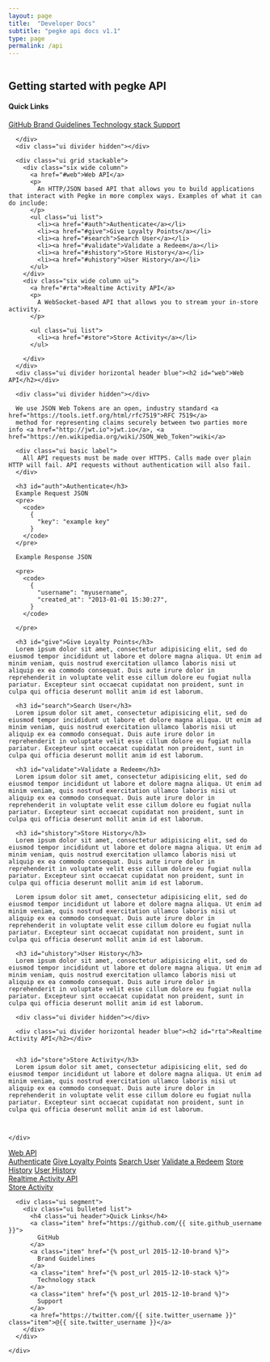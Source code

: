 ```yaml
---
layout: page
title:  "Developer Docs"
subtitle: "pegke api docs v1.1"
type: page
permalink: /api
---
```


<div class="ui stackable grid">

  <div class="twelve wide column">
    <div id="context" class="ui text">
      <h2>Getting started with pegke API</h2>
      <div class="ui horizontal bulleted link list">
        <h4 class="item">Quick Links</h4>
        <a class="item" target="_blank" href="https://github.com/{{ site.github_username }}">
          GitHub
        </a>
        <a class="item" href="{% post_url 2015-12-10-brand %}">
          Brand Guidelines
        </a>
        <a class="item" href="{% post_url 2015-12-10-stack %}">
          Technology stack
        </a>
        <a class="item" href="{% post_url 2015-12-10-brand %}">
          Support
        </a>

      </div>
      <div class="ui divider hidden"></div>

      <div class="ui grid stackable">
        <div class="six wide column">
          <a href="#web">Web API</a>
          <p>
            An HTTP/JSON based API that allows you to build applications that interact with Pegke in more complex ways. Examples of what it can do include:
          </p>
          <ul class="ui list">
            <li><a href="#auth">Authenticate</a></li>
            <li><a href="#give">Give Loyalty Points</a></li>
            <li><a href="#search">Search User</a></li>
            <li><a href="#validate">Validate a Redeem</a></li>
            <li><a href="#shistory">Store History</a></li>
            <li><a href="#uhistory">User History</a></li>
          </ul>
        </div>
        <div class="six wide column ui">
          <a href="#rta">Realtime Activity API</a>
          <p>
            A WebSocket-based API that allows you to stream your in-store activity.
          </p>

          <ul class="ui list">
            <li><a href="#store">Store Activity</a></li>
          </ul>

        </div>
      </div>
      <div class="ui divider horizontal header blue"><h2 id="web">Web API</h2></div>

      <div class="ui divider hidden"></div>

      We use JSON Web Tokens are an open, industry standard <a href="https://tools.ietf.org/html/rfc7519">RFC 7519</a>
      method for representing claims securely between two parties more info <a href="http://jwt.io">jwt.io</a>, <a href="https://en.wikipedia.org/wiki/JSON_Web_Token">wiki</a>

      <div class="ui basic label">
        All API requests must be made over HTTPS. Calls made over plain HTTP will fail. API requests without authentication will also fail.
      </div>

      <h3 id="auth">Authenticate</h3>
      Example Request JSON
      <pre>
        <code>
          {
            "key": "example key"
          }
        </code>
      </pre>

      Example Response JSON

      <pre>
        <code>
          {
            "username": "myusername",
            "created_at": "2013-01-01 15:30:27",
          }
        </code>

      </pre>

      <h3 id="give">Give Loyalty Points</h3>
      Lorem ipsum dolor sit amet, consectetur adipisicing elit, sed do eiusmod tempor incididunt ut labore et dolore magna aliqua. Ut enim ad minim veniam, quis nostrud exercitation ullamco laboris nisi ut aliquip ex ea commodo consequat. Duis aute irure dolor in reprehenderit in voluptate velit esse cillum dolore eu fugiat nulla pariatur. Excepteur sint occaecat cupidatat non proident, sunt in culpa qui officia deserunt mollit anim id est laborum.

      <h3 id="search">Search User</h3>
      Lorem ipsum dolor sit amet, consectetur adipisicing elit, sed do eiusmod tempor incididunt ut labore et dolore magna aliqua. Ut enim ad minim veniam, quis nostrud exercitation ullamco laboris nisi ut aliquip ex ea commodo consequat. Duis aute irure dolor in reprehenderit in voluptate velit esse cillum dolore eu fugiat nulla pariatur. Excepteur sint occaecat cupidatat non proident, sunt in culpa qui officia deserunt mollit anim id est laborum.

      <h3 id="validate">Validate a Redeem</h3>
      Lorem ipsum dolor sit amet, consectetur adipisicing elit, sed do eiusmod tempor incididunt ut labore et dolore magna aliqua. Ut enim ad minim veniam, quis nostrud exercitation ullamco laboris nisi ut aliquip ex ea commodo consequat. Duis aute irure dolor in reprehenderit in voluptate velit esse cillum dolore eu fugiat nulla pariatur. Excepteur sint occaecat cupidatat non proident, sunt in culpa qui officia deserunt mollit anim id est laborum.

      <h3 id="shistory">Store History</h3>
      Lorem ipsum dolor sit amet, consectetur adipisicing elit, sed do eiusmod tempor incididunt ut labore et dolore magna aliqua. Ut enim ad minim veniam, quis nostrud exercitation ullamco laboris nisi ut aliquip ex ea commodo consequat. Duis aute irure dolor in reprehenderit in voluptate velit esse cillum dolore eu fugiat nulla pariatur. Excepteur sint occaecat cupidatat non proident, sunt in culpa qui officia deserunt mollit anim id est laborum.

      Lorem ipsum dolor sit amet, consectetur adipisicing elit, sed do eiusmod tempor incididunt ut labore et dolore magna aliqua. Ut enim ad minim veniam, quis nostrud exercitation ullamco laboris nisi ut aliquip ex ea commodo consequat. Duis aute irure dolor in reprehenderit in voluptate velit esse cillum dolore eu fugiat nulla pariatur. Excepteur sint occaecat cupidatat non proident, sunt in culpa qui officia deserunt mollit anim id est laborum.

      <h3 id="uhistory">User History</h3>
      Lorem ipsum dolor sit amet, consectetur adipisicing elit, sed do eiusmod tempor incididunt ut labore et dolore magna aliqua. Ut enim ad minim veniam, quis nostrud exercitation ullamco laboris nisi ut aliquip ex ea commodo consequat. Duis aute irure dolor in reprehenderit in voluptate velit esse cillum dolore eu fugiat nulla pariatur. Excepteur sint occaecat cupidatat non proident, sunt in culpa qui officia deserunt mollit anim id est laborum.

      <div class="ui divider hidden"></div>

      <div class="ui divider horizontal header blue"><h2 id="rta">Realtime Activity API</h2></div>


      <h3 id="store">Store Activity</h3>
      Lorem ipsum dolor sit amet, consectetur adipisicing elit, sed do eiusmod tempor incididunt ut labore et dolore magna aliqua. Ut enim ad minim veniam, quis nostrud exercitation ullamco laboris nisi ut aliquip ex ea commodo consequat. Duis aute irure dolor in reprehenderit in voluptate velit esse cillum dolore eu fugiat nulla pariatur. Excepteur sint occaecat cupidatat non proident, sunt in culpa qui officia deserunt mollit anim id est laborum.



    </div>
  </div>


  <div class="four wide column">
    <div class="ui sticky">
      <div class="ui vertical fluid menu" id="nav">
        <a class="main item" href="#web">
          Web API
          <div class="menu">
            <a class="item" href="#auth">Authenticate</a>
            <a class="item" href="#give">Give Loyalty Points</a>
            <a class="item" href="#search">Search User</a>
            <a class="item" href="#validate">Validate a Redeem</a>
            <a class="item" href="#shistory">Store History</a>
            <a class="item" href="#uhistory">User History</a>
          </div>
        </a>
        <a class="main item" href="#rta">
          Realtime Activity API
          <div class="menu">
            <a class="item"  href="#store">Store Activity</a>
          </div>
        </a>
      </div>

      <div class="ui segment">
        <div class="ui bulleted list">
          <h4 class="ui header">Quick Links</h4>
          <a class="item" href="https://github.com/{{ site.github_username }}">
            GitHub
          </a>
          <a class="item" href="{% post_url 2015-12-10-brand %}">
            Brand Guidelines
          </a>
          <a class="item" href="{% post_url 2015-12-10-stack %}">
            Technology stack
          </a>
          <a class="item" href="{% post_url 2015-12-10-brand %}">
            Support
          </a>
          <a href="https://twitter.com/{{ site.twitter_username }}" class="item">@{{ site.twitter_username }}</a>
        </div>
      </div>

    </div>


  </div>



</div>
